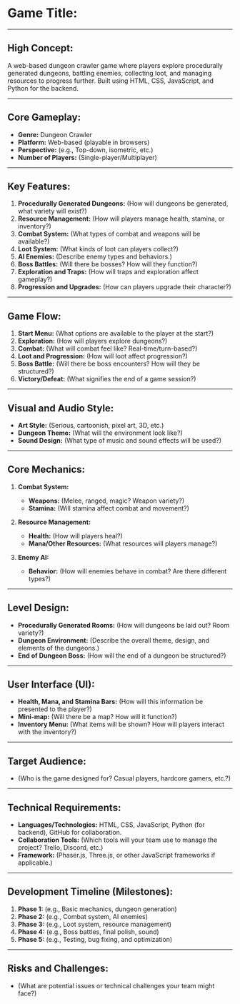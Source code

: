# **Game Title:**

---

## **High Concept:**

A web-based dungeon crawler game where players explore procedurally generated dungeons, battling enemies, collecting loot, and managing resources to progress further. Built using HTML, CSS, JavaScript, and Python for the backend.

---

## **Core Gameplay:**

- **Genre:** Dungeon Crawler
- **Platform:** Web-based (playable in browsers)
- **Perspective:** (e.g., Top-down, isometric, etc.)
- **Number of Players:** (Single-player/Multiplayer)

---

## **Key Features:**

1. **Procedurally Generated Dungeons:** (How will dungeons be generated, what variety will exist?)
2. **Resource Management:** (How will players manage health, stamina, or inventory?)
3. **Combat System:** (What types of combat and weapons will be available?)
4. **Loot System:** (What kinds of loot can players collect?)
5. **AI Enemies:** (Describe enemy types and behaviors.)
6. **Boss Battles:** (Will there be bosses? How will they function?)
7. **Exploration and Traps:** (How will traps and exploration affect gameplay?)
8. **Progression and Upgrades:** (How can players upgrade their character?)

---

## **Game Flow:**

1. **Start Menu:** (What options are available to the player at the start?)
2. **Exploration:** (How will players explore dungeons?)
3. **Combat:** (What will combat feel like? Real-time/turn-based?)
4. **Loot and Progression:** (How will loot affect progression?)
5. **Boss Battle:** (Will there be boss encounters? How will they be structured?)
6. **Victory/Defeat:** (What signifies the end of a game session?)

---

## **Visual and Audio Style:**

- **Art Style:** (Serious, cartoonish, pixel art, 3D, etc.)
- **Dungeon Theme:** (What will the environment look like?)
- **Sound Design:** (What type of music and sound effects will be used?)

---

## **Core Mechanics:**

1. **Combat System:**
   - **Weapons:** (Melee, ranged, magic? Weapon variety?)
   - **Stamina:** (Will stamina affect combat and movement?)
2. **Resource Management:**

   - **Health:** (How will players heal?)
   - **Mana/Other Resources:** (What resources will players manage?)

3. **Enemy AI:**
   - **Behavior:** (How will enemies behave in combat? Are there different types?)

---

## **Level Design:**

- **Procedurally Generated Rooms:** (How will dungeons be laid out? Room variety?)
- **Dungeon Environment:** (Describe the overall theme, design, and elements of the dungeons.)
- **End of Dungeon Boss:** (How will the end of a dungeon be structured?)

---

## **User Interface (UI):**

- **Health, Mana, and Stamina Bars:** (How will this information be presented to the player?)
- **Mini-map:** (Will there be a map? How will it function?)
- **Inventory Menu:** (What items will be shown? How will players interact with the inventory?)

---

## **Target Audience:**

- (Who is the game designed for? Casual players, hardcore gamers, etc.?)

---

## **Technical Requirements:**

- **Languages/Technologies:** HTML, CSS, JavaScript, Python (for backend), GitHub for collaboration.
- **Collaboration Tools:** (Which tools will your team use to manage the project? Trello, Discord, etc.)
- **Framework:** (Phaser.js, Three.js, or other JavaScript frameworks if applicable.)

---

## **Development Timeline (Milestones):**

1. **Phase 1:** (e.g., Basic mechanics, dungeon generation)
2. **Phase 2:** (e.g., Combat system, AI enemies)
3. **Phase 3:** (e.g., Loot system, resource management)
4. **Phase 4:** (e.g., Boss battles, final polish, sound)
5. **Phase 5:** (e.g., Testing, bug fixing, and optimization)

---

## **Risks and Challenges:**

- (What are potential issues or technical challenges your team might face?)
